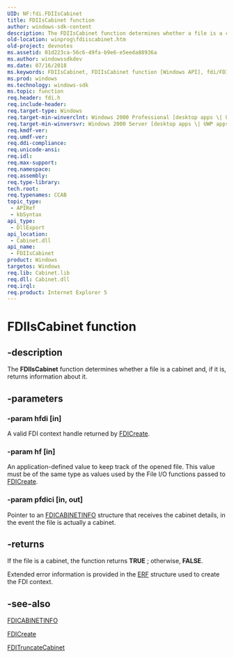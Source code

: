 ```yaml
---
UID: NF:fdi.FDIIsCabinet
title: FDIIsCabinet function
author: windows-sdk-content
description: The FDIIsCabinet function determines whether a file is a cabinet and, if it is, returns information about it.
old-location: winprog\fdiiscabinet.htm
old-project: devnotes
ms.assetid: 01d223ca-56c6-49fa-b9e6-e5eeda88936a
ms.author: windowssdkdev
ms.date: 07/16/2018
ms.keywords: FDIIsCabinet, FDIIsCabinet function [Windows API], fdi/FDIIsCabinet, winprog.fdiiscabinet
ms.prod: windows
ms.technology: windows-sdk
ms.topic: function
req.header: fdi.h
req.include-header: 
req.target-type: Windows
req.target-min-winverclnt: Windows 2000 Professional [desktop apps \| UWP apps]
req.target-min-winversvr: Windows 2000 Server [desktop apps \| UWP apps]
req.kmdf-ver: 
req.umdf-ver: 
req.ddi-compliance: 
req.unicode-ansi: 
req.idl: 
req.max-support: 
req.namespace: 
req.assembly: 
req.type-library: 
tech.root: 
req.typenames: CCAB
topic_type:
 - APIRef
 - kbSyntax
api_type:
 - DllExport
api_location:
 - Cabinet.dll
api_name:
 - FDIIsCabinet
product: Windows
targetos: Windows
req.lib: Cabinet.lib
req.dll: Cabinet.dll
req.irql: 
req.product: Internet Explorer 5
---
```


# FDIIsCabinet function


## -description


The <b>FDIIsCabinet</b> function determines whether a file is a cabinet and, if it is, returns information about it.


## -parameters




### -param hfdi [in]

A valid FDI context handle returned  by <a href="https://msdn.microsoft.com/90634725-b7a8-4369-8a91-684debee9548">FDICreate</a>.


### -param hf [in]

An application-defined value to keep track of the opened file. This value must be of the same type as values used by the File I/O functions passed to <a href="https://msdn.microsoft.com/90634725-b7a8-4369-8a91-684debee9548">FDICreate</a>.


### -param pfdici [in, out]

Pointer to an <a href="https://msdn.microsoft.com/fde1a2ca-60cd-4a4d-9872-681e2f8f4fb1">FDICABINETINFO</a> structure that receives the cabinet details, in the event the file is actually a cabinet.


## -returns



If the file is a cabinet, the function returns <b>TRUE</b> ; otherwise, <b>FALSE</b>.

Extended error information is provided in the <a href="https://msdn.microsoft.com/ddbccad9-a68c-4be7-90dc-e3dd25f5cf3b">ERF</a> structure used to create the FDI context.




## -see-also




<a href="https://msdn.microsoft.com/fde1a2ca-60cd-4a4d-9872-681e2f8f4fb1">FDICABINETINFO</a>



<a href="https://msdn.microsoft.com/90634725-b7a8-4369-8a91-684debee9548">FDICreate</a>



<a href="https://msdn.microsoft.com/c923b0a5-1a8d-42aa-bd05-0d318199756d">FDITruncateCabinet</a>
 

 

